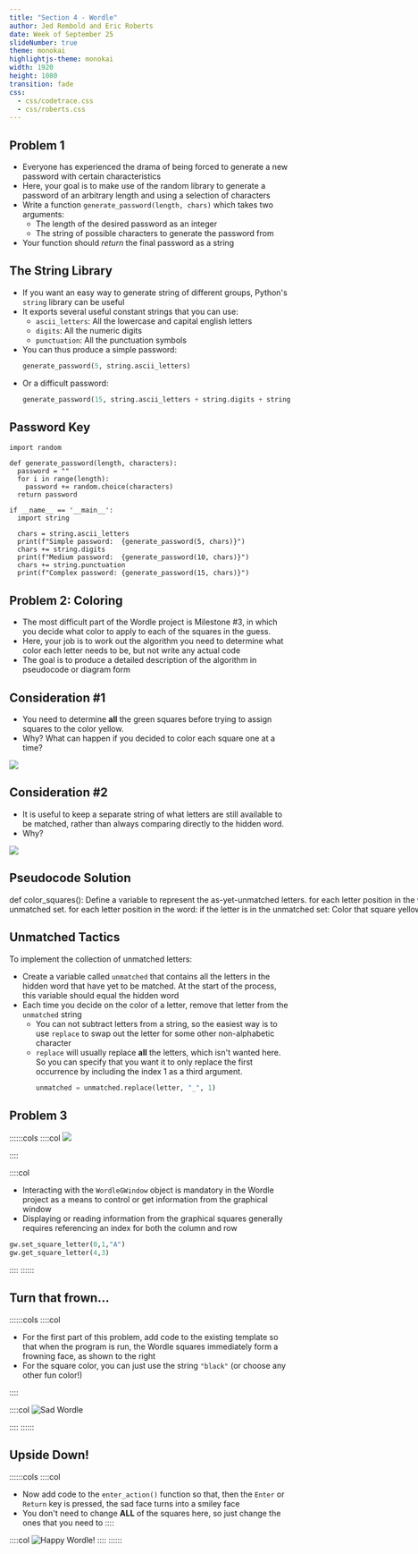 ```yaml
---
title: "Section 4 - Wordle"
author: Jed Rembold and Eric Roberts
date: Week of September 25
slideNumber: true
theme: monokai
highlightjs-theme: monokai
width: 1920
height: 1080
transition: fade
css:
  - css/codetrace.css
  - css/roberts.css
---
```



## Problem 1
- Everyone has experienced the drama of being forced to generate a new password with certain characteristics
- Here, your goal is to make use of the random library to generate a password of an arbitrary length and using a selection of characters
- Write a function `generate_password(length, chars)` which takes two arguments:
  - The length of the desired password as an integer
  - The string of possible characters to generate the password from
- Your function should _return_ the final password as a string


## The String Library
- If you want an easy way to generate string of different groups, Python's `string` library can be useful
- It exports several useful constant strings that you can use:
  - `ascii_letters`: All the lowercase and capital english letters
  - `digits`: All the numeric digits
  - `punctuation`: All the punctuation symbols
- You can thus produce a simple password: 
  ```python
  generate_password(5, string.ascii_letters)
  ```
- Or a difficult password: 
  ```python
  generate_password(15, string.ascii_letters + string.digits + string.punctuation)
  ```

## Password Key
```{.python style='max-height:900px'}
import random

def generate_password(length, characters):
  password = ""
  for i in range(length):
    password += random.choice(characters)
  return password

if __name__ == '__main__':
  import string

  chars = string.ascii_letters
  print(f"Simple password:  {generate_password(5, chars)}")
  chars += string.digits
  print(f"Medium password:  {generate_password(10, chars)}")
  chars += string.punctuation
  print(f"Complex password: {generate_password(15, chars)}")
```

## Problem 2: Coloring
- The most difficult part of the Wordle project is Milestone #3, in which you decide what color to apply to each of the squares in the guess.
- Here, your job is to work out the algorithm you need to determine what color each letter needs to be, but not write any actual code
- The goal is to produce a detailed description of the algorithm in pseudocode or diagram form


## Consideration #1
- You need to determine **all** the green squares before trying to assign squares to the color yellow.
- Why? What can happen if you decided to color each square one at a time?

<div class="fragment">

![](./images/wordle_wrong1.svg)
</div>

## Consideration #2
- It is useful to keep a separate string of what letters are still available to be matched, rather than always comparing directly to the hidden word.
- Why?

<div class="fragment">

![](./images/wordle_wrong2.svg)
</div>


## Pseudocode Solution
<!--
```{.python style='max-height:900px'}
def color_squares():
  #Define a variable to represent the as-yet-unmatched letters
  for #each letter position in the word:
    if #the letter in that position matches the hidden word:
      #Color that square green
      #Take that letter out of the unmatched collection
  for #each letter position in the word:
    if #the letter is in the unmatched collection:
      #Color that square yellow
      #Take that letter out of the unmatched collection
```
-->

<div class="CodeBox" style="width:1500px;" >
<span class="skeyword">def</span> <span class="funcname">color<span class="u">_</span>squares</span>():
<span class="i">Define a variable to represent the as-yet-unmatched letters.</span>
    <span class="keyword">for</span
><span class="i"> each letter position in the word:</span>
        <span class="keyword">if</span
><span class="i"> the letter in that position matches the hidden word:</span>
            <span class="i">Color that square green.</span>
            <span class="i">Take that letter out of the unmatched set.</span>
    <span class="keyword">for</span
><span class="i"> each letter position in the word:</span>
        <span class="keyword">if</span
><span class="i"> the letter is in the unmatched set:</span>
            <span class="i">Color that square yellow.</span>
            <span class="i"
>Take that letter out of the unmatched set.</span></div>


## Unmatched Tactics
To implement the collection of unmatched letters:

- Create a variable called `unmatched` that contains all the letters in the hidden word that have yet to be matched. At the start of the process, this variable should equal the hidden word
- Each time you decide on the color of a letter, remove that letter from the `unmatched` string
  - You can not subtract letters from a string, so the easiest way is to use `replace` to swap out the letter for some other non-alphabetic character
  - `replace` will usually replace **all** the letters, which isn't wanted here. So you can specify that you want it to only replace the first occurrence by including the index 1 as a third argument.
    ```python
    unmatched = unmatched.replace(letter, "_", 1)
    ```


## Problem 3
::::::cols
::::col
![](./images/wordle_indices.png)

::::

::::col
- Interacting with the `WordleGWindow` object is mandatory in the Wordle project as a means to control or get information from the graphical window
- Displaying or reading information from the graphical squares generally requires referencing an index for both the column and row

```python
gw.set_square_letter(0,1,"A")
gw.get_square_letter(4,3)
```
::::
::::::


## Turn that frown...
::::::cols
::::col
- For the first part of this problem, add code to the existing template so that when the program is run, the Wordle squares immediately form a frowning face, as shown to the right
- For the square color, you can just use the string `"black"` (or choose any other fun color!)

::::

::::col
![Sad Wordle](./images/wordle_sad.png)

::::
::::::

## Upside Down!
::::::cols
::::col
- Now add code to the `enter_action()` function so that, then the `Enter` or `Return` key is pressed, the sad face turns into a smiley face
- You don't need to change **ALL** of the squares here, so just change the ones that you need to
::::

::::col
![Happy Wordle!](./images/wordle_happy.png)
::::
::::::
